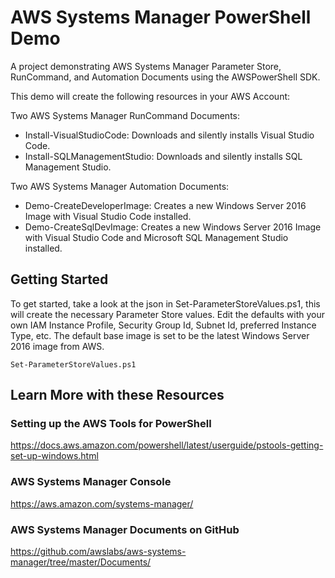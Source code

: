 # AWS Systems Manager PowerShell Demo
A project demonstrating AWS Systems Manager Parameter Store, RunCommand, and Automation Documents using the AWSPowerShell SDK.

This demo will create the following resources in your AWS Account:

Two AWS Systems Manager RunCommand Documents:
- Install-VisualStudioCode: Downloads and silently installs Visual Studio Code.
- Install-SQLManagementStudio: Downloads and silently installs SQL Management Studio.

Two AWS Systems Manager Automation Documents:
- Demo-CreateDeveloperImage: Creates a new Windows Server 2016 Image with Visual Studio Code installed.
- Demo-CreateSqlDevImage: Creates a new Windows Server 2016 Image with Visual Studio Code and Microsoft SQL Management Studio installed.

## Getting Started
To get started, take a look at the json in Set-ParameterStoreValues.ps1, this will create the necessary Parameter Store values. Edit the defaults with your own IAM Instance Profile, Security Group Id, Subnet Id, preferred Instance Type, etc. The default base image is set to be the latest Windows Server 2016 image from AWS.
```
Set-ParameterStoreValues.ps1
```

## Learn More with these Resources

### Setting up the AWS Tools for PowerShell
https://docs.aws.amazon.com/powershell/latest/userguide/pstools-getting-set-up-windows.html 

### AWS Systems Manager Console
https://aws.amazon.com/systems-manager/

### AWS Systems Manager Documents on GitHub
https://github.com/awslabs/aws-systems-manager/tree/master/Documents/

